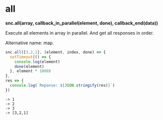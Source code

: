 # all

**snc.all\(array, callback\_in\_parallel\(element, done\), callback\_end\(data\)\)**

Execute all elements in array in parallel. And get all responses in order.

Alternative name: map.

```javascript
snc.all([3,2,1], (element, index, done) => {
  setTimeout(() => {
    console.log(element)
    done(element)
  }, element * 1000)
},
res => {
  console.log(`Reponse: ${JSON.stringify(res)}`)
})
```

```text
-> 1
-> 2
-> 3
-> [3,2,1]
```

